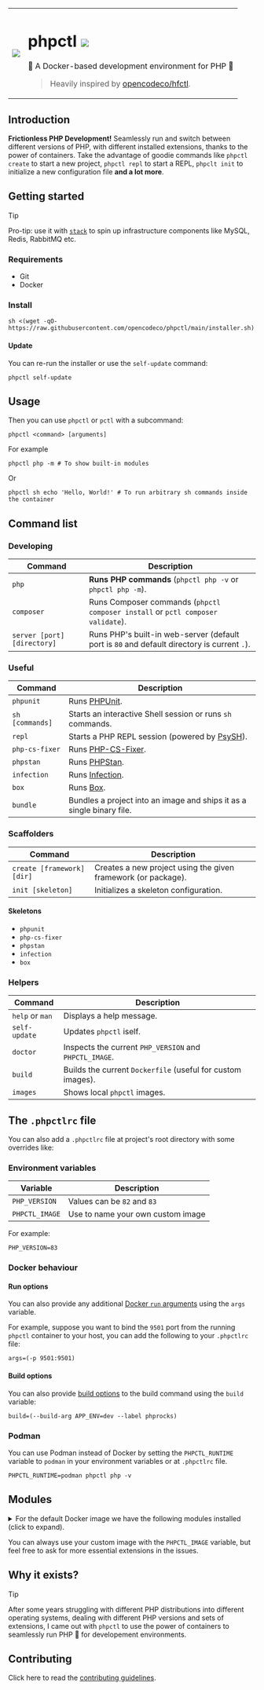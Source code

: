<table>
  <tr>
    <td>
      <img src="https://github.com/opencodeco/phpctl/assets/183722/f241cca0-aa1d-4776-b4f7-ff17c3f11955">
    </td>
    <td>
      <h1>phpctl <a href="https://github.com/opencodeco/phpctl/actions/workflows/ci.yml"><img src="https://github.com/opencodeco/phpctl/actions/workflows/ci.yml/badge.svg"></a></h1>
      <p>🐳 A Docker-based development environment for PHP 🐘</p>
      <blockquote>Heavily inspired by <a href="https://github.com/opencodeco/hfctl">opencodeco/hfctl</a>.</blockquote>
    </td>
  </tr>
</table>

## Introduction

**Frictionless PHP Development!** Seamlessly run and switch between different versions of PHP, with different installed extensions, thanks to the power of containers.
Take the advantage of goodie commands like `phpctl create` to start a new project, `phpctl repl` to start a REPL, `phpclt init` to initialize a new configuration file **and a lot more**.

## Getting started

> [!TIP]  
> Pro-tip: use it with [`stack`](https://github.com/opencodeco/stack) to spin up infrastructure components like MySQL, Redis, RabbitMQ etc.

### Requirements
- Git
- Docker

### Install
```shell
sh <(wget -qO- https://raw.githubusercontent.com/opencodeco/phpctl/main/installer.sh)
```

#### Update
You can re-run the installer or use the `self-update` command:
```shell
phpctl self-update
```

## Usage
Then you can use `phpctl` or `pctl` with a subcommand:
```shell
phpctl <command> [arguments]
```

For example
```shell
phpctl php -m # To show built-in modules
```
Or
```shell
phpctl sh echo 'Hello, World!' # To run arbitrary sh commands inside the container
```

## Command list

### Developing
| Command                     | Description                                                                                 |
|-----------------------------|---------------------------------------------------------------------------------------------|
| `php`                       | **Runs PHP commands** (`phpctl php -v` or `phpctl php -m`).                                 |
| `composer`                  | Runs Composer commands (`phpctl composer install` or `pctl composer validate`).             |
| `server [port] [directory]` | Runs PHP's built-in web-server (default port is `80` and default directory is current `.`). |

### Useful 
| Command         | Description                                                           |
|-----------------|-----------------------------------------------------------------------|
| `phpunit`       | Runs [PHPUnit](https://phpunit.de/).                                  |
| `sh [commands]` | Starts an interactive Shell session or runs `sh` commands.            |
| `repl`          | Starts a PHP REPL session (powered by [PsySH](https://psysh.org/)).   |
| `php-cs-fixer`  | Runs [PHP-CS-Fixer](https://cs.symfony.com/).                         |
| `phpstan`       | Runs [PHPStan](https://phpstan.org/).                                 |
| `infection`     | Runs [Infection](https://infection.github.io/).                       |
| `box`           | Runs [Box](https://github.com/box-project/box).                       |
| `bundle`        | Bundles a project into an image and ships it as a single binary file. |

### Scaffolders
| Command                    | Description                                                   |
|----------------------------|---------------------------------------------------------------|
| `create [framework] [dir]` | Creates a new project using the given framework (or package). |
| `init [skeleton]`          | Initializes a skeleton configuration.                         |

#### Skeletons
- `phpunit`
- `php-cs-fixer`
- `phpstan`
- `infection`
- `box`

### Helpers
| Command         | Description                                                 |
|-----------------|-------------------------------------------------------------|
| `help` or `man` | Displays a help message.                                    |
| `self-update`   | Updates `phpctl` iself.                                     |
| `doctor`        | Inspects the current `PHP_VERSION` and `PHPCTL_IMAGE`.      |
| `build`         | Builds the current `Dockerfile` (useful for custom images). |
| `images`        | Shows local `phpctl` images.                                |

## The `.phpctlrc` file
You can also add a `.phpctlrc` file at project's root directory with some overrides like:

### Environment variables
| Variable       | Description                       |
|----------------|-----------------------------------|
| `PHP_VERSION`  | Values can be `82` and `83`       |
| `PHPCTL_IMAGE` | Use to name your own custom image |

For example:
```shell
PHP_VERSION=83
```

### Docker behaviour

#### Run options

You can also provide any additional [Docker `run` arguments](https://docs.docker.com/engine/reference/commandline/run/#options) using the `args` variable.

For example, suppose you want to bind the `9501` port from the running `phpctl` container to your host,
you can add the following to your `.phpctlrc` file:
```shell
args=(-p 9501:9501)
```

#### Build options

You can also provide [build options](https://docs.docker.com/engine/reference/commandline/build/) to the build command using the `build` variable:
```shell
build=(--build-arg APP_ENV=dev --label phprocks)
```

### Podman

You can use Podman instead of Docker by setting the `PHPCTL_RUNTIME` variable to `podman` in your environment variables or at `.phpctlrc` file.
```shell
PHPCTL_RUNTIME=podman phpctl php -v
```

## Modules
<details>
<summary>For the default Docker image we have the following modules installed (click to expand).</summary>
<pre>
[PHP Modules]
Core
ctype
curl
date
dom
fileinfo
filter
hash
iconv
igbinary
json
libxml
mbstring
mongodb
msgpack
mysqlnd
openssl
pcntl
pcov
pcre
PDO
pdo_mysql
Phar
posix
random
rdkafka
readline
redis
Reflection
session
SimpleXML
sockets
SPL
standard
swoole
tokenizer
xml
xmlreader
xmlwriter
zlib
</pre>
</details>

You can always use your custom image with the `PHPCTL_IMAGE` variable, but feel free to ask for more essential extensions in the issues.

## Why it exists?
> [!TIP]
> After some years struggling with different PHP distributions into different operating systems, dealing with different PHP versions and sets of extensions,
> I came out with `phpctl` to use the power of containers to seamlessly run PHP :elephant: for developement environments. 


## Contributing

Click here to read the [contributing guidelines](CONTRIBUTING.md).
